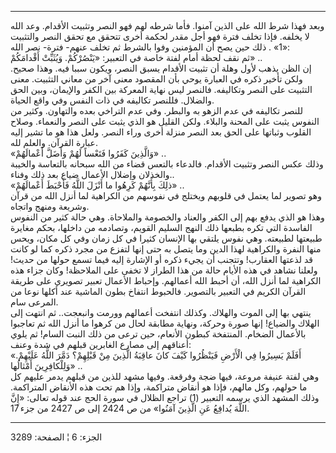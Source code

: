 ------------------------------------------------------------------------

وبعد فهذا شرط الله على الذين آمنوا. فأما شرطه لهم فهو النصر وتثبيت
الأقدام. وعد الله لا يخلفه. فإذا تخلف فترة فهو أجل مقدر لحكمة أخرى تتحقق
مع تحقق النصر والتثبيت «1» . ذلك حين يصح أن المؤمنين وفوا بالشرط ثم تخلف
عنهم- فترة- نصر الله:  
ثم نقف لحظة أمام لفتة خاصة في التعبير: «يَنْصُرْكُمْ. وَيُثَبِّتْ أَقْدامَكُمْ» ..  
إن الظن يذهب لأول وهلة أن تثبيت الأقدام يسبق النصر، ويكون سببا فيه. وهذا
صحيح. ولكن تأخير ذكره في العبارة يوحي بأن المقصود معنى آخر من معاني
التثبيت. معنى التثبيت على النصر وتكاليفه. فالنصر ليس نهاية المعركة بين
الكفر والإيمان، وبين الحق والضلال. فللنصر تكاليفه في ذات النفس وفي واقع
الحياة.  
للنصر تكاليفه في عدم الزهو به والبطر. وفي عدم التراخي بعده والتهاون.
وكثير من النفوس يثبت على المحنة والبلاء. ولكن القليل هو الذي يثبت على
النصر والنعماء. وصلاح القلوب وثباتها على الحق بعد النصر منزلة أخرى وراء
النصر. ولعل هذا هو ما تشير إليه عبارة القرآن. والعلم لله.  
«وَالَّذِينَ كَفَرُوا فَتَعْساً لَهُمْ وَأَضَلَّ أَعْمالَهُمْ» ..  
وذلك عكس النصر وتثبيت الأقدام. فالدعاء بالتعس قضاء من الله سبحانه
بالتعاسة والخيبة والخذلان وإضلال الأعمال ضياع بعد ذلك وفناء..  
«ذلِكَ بِأَنَّهُمْ كَرِهُوا ما أَنْزَلَ اللَّهُ فَأَحْبَطَ أَعْمالَهُمْ» ..  
وهو تصوير لما يعتمل في قلوبهم ويختلج في نفوسهم من الكراهية لما أنزل الله
من قرآن وشريعة ومنهج واتجاه.  
وهذا هو الذي يدفع بهم إلى الكفر والعناد والخصومة والملاحاة. وهي حالة
كثير من النفوس الفاسدة التي تكره بطبعها ذلك النهج السليم القويم، وتصادمه
من داخلها، بحكم مغايرة طبيعتها لطبيعته. وهي نفوس يلتقي بها الإنسان كثيرا
في كل زمان وفي كل مكان، ويحس منها النفرة والكراهية لهذا الدين وما يتصل
به حتى إنها لتفزع من مجرد ذكره كما لو كانت قد لذعتها العقارب! وتتجنب أن
يجيء ذكره أو الإشارة إليه فيما تسمع حولها من حديث! ولعلنا نشاهد في هذه
الأيام حالة من هذا الطراز لا تخفى على الملاحظة! وكان جزاء هذه الكراهية
لما أنزل الله، أن أحبط الله أعمالهم. وإحباط الأعمال تعبير تصويري على
طريقة القرآن الكريم في التعبير بالتصوير. فالحبوط انتفاخ بطون الماشية عند
أكلها نوعا من المرعى سام.  
ينتهي بها إلى الموت والهلاك. وكذلك انتفخت أعمالهم وورمت وانبعجت.. ثم
انتهت إلى الهلاك والضياع! إنها صورة وحركة، ونهاية مطابقة لحال من كرهوا
ما أنزل الله ثم تعاجبوا بالأعمال الضخام. المنتفخة كبطون الأنعام، حين
ترعى من ذلك النبت السام! ثم يلوي أعناقهم إلى مصارع الغابرين قبلهم في شدة
وعنف:  
«أَفَلَمْ يَسِيرُوا فِي الْأَرْضِ فَيَنْظُرُوا كَيْفَ كانَ عاقِبَةُ الَّذِينَ مِنْ قَبْلِهِمْ؟ دَمَّرَ اللَّهُ
عَلَيْهِمْ. وَلِلْكافِرِينَ أَمْثالُها» ..  
وهي لفتة عنيفة مروعة، فيها ضجة وفرقعة. وفيها مشهد للذين من قبلهم يدمر
عليهم كل ما حولهم، وكل مالهم، فإذا هو أنقاض متراكمة، وإذا هم تحت هذه
الأنقاض المتراكمة. وذلك المشهد الذي يرسمه التعبير (1) تراجع الظلال في
سورة الحج عند قوله تعالى: «إِنَّ اللَّهَ يُدافِعُ عَنِ الَّذِينَ آمَنُوا» من ص 2424 إلى ص
2427 من جزء 17.

------------------------------------------------------------------------

الجزء: 6 ¦ الصفحة: 3289
